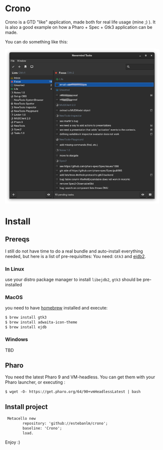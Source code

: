 # Crono

Crono is a GTD "like" application, made both for real life usage (mine ;) ).
It is also a good example on how a Pharo + Spec + Gtk3 application can be made. 

You can do something like this: 

<img src="https://raw.githubusercontent.com/estebanlm/crono/master/images/mainwindow.png" alt="Nevermind Tasks ScreenShot" width="800px">

# Install
## Prereqs 
I still do not have time to do a real bundle and auto-install everything needed, but here is a list of pre-requisittes: 
You need: `Gtk3` and [ejdb2](https://github.com/Softmotions/ejdb).

### In Linux
use your distro package manager to install `libejdb2`, `gtk3` should be pre-installed

### MacOS
you need to have [homebrew](https://brew.sh/) installed and execute: 
```Shell
$ brew install gtk3
$ brew install adwaita-icon-theme
$ brew install ejdb
```

### Windows
TBD

## Pharo
You need the latest Pharo 9 and VM-headless.
You can get them with your Pharo launcher, or executing : 
```Shell
$ wget -O- https://get.pharo.org/64/90+vmHeadlessLatest | bash 
```
## Install project 

```Smalltalk
 Metacello new 
        repository: 'github://estebanlm/crono';
        baseline: 'Crono';
        load. 
```

Enjoy :)
